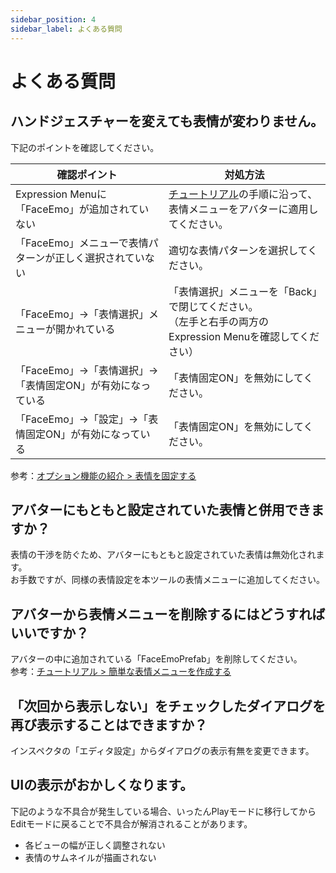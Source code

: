 ```yaml
---
sidebar_position: 4
sidebar_label: よくある質問
---
```


# よくある質問

## ハンドジェスチャーを変えても表情が変わりません。

下記のポイントを確認してください。

|<center>確認ポイント</center>|<center>対処方法</center>|
|:-|:-|
| Expression Menuに「FaceEmo」が追加されていない|[チュートリアル](../tutorials/)の手順に沿って、表情メニューをアバターに適用してください。|
| 「FaceEmo」メニューで表情パターンが正しく選択されていない|適切な表情パターンを選択してください。|
| 「FaceEmo」→「表情選択」メニューが開かれている|「表情選択」メニューを「Back」で閉じてください。<br/>（左手と右手の両方のExpression Menuを確認してください）|
| 「FaceEmo」→「表情選択」→「表情固定ON」が有効になっている|「表情固定ON」を無効にしてください。|
| 「FaceEmo」→「設定」→「表情固定ON」が有効になっている|「表情固定ON」を無効にしてください。|

参考：[オプション機能の紹介 > 表情を固定する](../optional-functions/emote-lock/)

## アバターにもともと設定されていた表情と併用できますか？

表情の干渉を防ぐため、アバターにもともと設定されていた表情は無効化されます。  
お手数ですが、同様の表情設定を本ツールの表情メニューに追加してください。

## アバターから表情メニューを削除するにはどうすればいいですか？

アバターの中に追加されている「FaceEmoPrefab」を削除してください。  
参考：[チュートリアル > 簡単な表情メニューを作成する](../tutorials/simple-menu/)

## 「次回から表示しない」をチェックしたダイアログを再び表示することはできますか？

インスペクタの「エディタ設定」からダイアログの表示有無を変更できます。

## UIの表示がおかしくなります。

下記のような不具合が発生している場合、いったんPlayモードに移行してからEditモードに戻ることで不具合が解消されることがあります。

- 各ビューの幅が正しく調整されない
- 表情のサムネイルが描画されない
